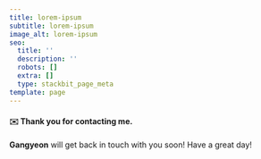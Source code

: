 ```yaml
---
title: lorem-ipsum
subtitle: lorem-ipsum
image_alt: lorem-ipsum
seo:
  title: ''
  description: ''
  robots: []
  extra: []
  type: stackbit_page_meta
template: page
---
```

#### ✉️  Thank you for contacting me.

**Gangyeon** will get back in touch with you soon! Have a great day!
